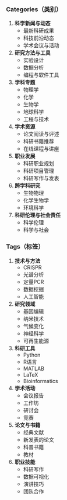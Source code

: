 ### Categories（类别）

1. **科学新闻与动态**
   - 最新科研成果
   - 科技前沿动态
   - 学术会议与活动
2. **研究方法与工具**
   - 实验设计
   - 数据分析
   - 编程与软件工具
3. **学科专题**
   - 物理学
   - 化学
   - 生物学
   - 地球科学
   - 工程与技术
4. **学术资源**
   - 论文阅读与评述
   - 科研书籍推荐
   - 在线课程与讲座
5. **职业发展**
   - 科研职业规划
   - 科研项目管理
   - 科研写作与发表
6. **跨学科研究**
   - 生物物理
   - 化学生物学
   - 环境科学
7. **科研伦理与社会责任**
   - 科学伦理
   - 科学与社会

### Tags（标签）

1. **技术与方法**
   - CRISPR
   - 光谱分析
   - 定量PCR
   - 数据挖掘
   - 人工智能
2. **研究领域**
   - 基因编辑
   - 纳米技术
   - 气候变化
   - 神经科学
   - 可再生能源
3. **科研工具**
   - Python
   - R语言
   - MATLAB
   - LaTeX
   - Bioinformatics
4. **学术活动**
   - 会议报告
   - 工作坊
   - 研讨会
   - 竞赛
5. **论文与书籍**
   - 经典文献
   - 新发表的论文
   - 科普书籍
   - 教材
6. **职业技能**
   - 科研写作
   - 数据可视化
   - 演讲技巧
   - 团队合作